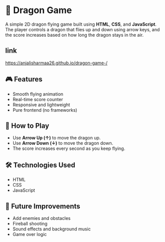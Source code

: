 # 🐉 Dragon Game

A simple 2D dragon flying game built using **HTML**, **CSS**, and **JavaScript**. The player controls a dragon that flies up and down using arrow keys, and the score increases based on how long the dragon stays in the air.
## link 
https://anjalisharmaa26.github.io/dragon-game-/
## 🎮 Features

- Smooth flying animation
- Real-time score counter
- Responsive and lightweight
- Pure frontend (no frameworks)

## 🚀 How to Play

- Use **Arrow Up (↑)** to move the dragon up.
- Use **Arrow Down (↓)** to move the dragon down.
- The score increases every second as you keep flying.

## 🛠️ Technologies Used

- HTML
- CSS
- JavaScript

## 📌 Future Improvements

- Add enemies and obstacles
- Fireball shooting
- Sound effects and background music
- Game over logic


